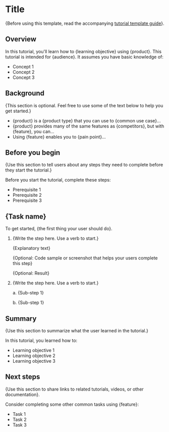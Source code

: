# Title

{Before using this template, read the accompanying [tutorial template guide](tutorial-template-guide)}.

## Overview

In this tutorial, you'll learn how to {learning objective} using {product}. This tutorial is intended for {audience}. It assumes you have basic knowledge of:

* Concept 1
* Concept 2
* Concept 3

## Background

{This section is optional. Feel free to use some of the text below to help you get started.}

* {product} is a {product type} that you can use to {common use case}... 
* {product} provides many of the same features as {competitors}, but with {feature}, you can...
* Using {feature} enables you to {pain point}...

## Before you begin 

{Use this section to tell users about any steps they need to complete before they start the tutorial.}

Before you start the tutorial, complete these steps:

* Prerequisite 1
* Prerequisite 2
* Prerequisite 3

## {Task name}

To get started, {the first thing your user should do}.

1. {Write the step here. Use a verb to start.}

    {Explanatory text}

    {Optional: Code sample or screenshot that helps your users complete this step}

    {Optional: Result}

2. {Write the step here. Use a verb to start.}
   
   a. {Sub-step 1}

   b. {Sub-step 1} 



## Summary

{Use this section to summarize what the user learned in the tutorial.}

In this tutorial, you learned how to:

* Learning objective 1
* Learning objective 2
* Learning objective 3

## Next steps

{Use this section to share links to related tutorials, videos, or other documentation}.

Consider completing some other common tasks using {feature}:

* Task 1
* Task 2
* Task 3